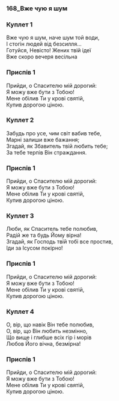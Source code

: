 ### 168_Вже чую я шум
### Куплет 1
Вже чую я шум, наче шум той води,<br/>І стогін людей від безсилля...<br/>Готуйся, Невісто! Жених твій ідеї<br/>Вже скоро вечеря весільна
### Приспів 1
Прийди, о Спасителю мій дорогий:<br/>Я можу вже бути з Тобою!<br/>Мене обілив Ти у крові святій,<br/>Купив дорогою ціною.
### Куплет 2
Забудь про усе, чим світ вабив тебе,<br/>Марні залиши вже бажання;<br/>Згадай, як Збавитель твій любить тебе;<br/>За тебе терпів Він страждання.
### Приспів 1
Прийди, о Спасителю мій дорогий:<br/>Я можу вже бути з Тобою!<br/>Мене обілив Ти у крові святій,<br/>Купив дорогою ціною.
### Куплет 3
Люби, як Спаситель тебе полюбив,<br/>Радій же та будь Йому вірна!<br/>Згадай, як Господь твій тобі все простив,<br/>Іди за Ісусом покірно!
### Приспів 1
Прийди, о Спасителю мій дорогий:<br/>Я можу вже бути з Тобою!<br/>Мене обілив Ти у крові святій,<br/>Купив дорогою ціною.
### Куплет 4
О, вір, що навік Він тебе полюбив,<br/>О, вір, що Він любить незмінно,<br/>Що вище і глибше всіх гір і морів<br/>Любов Його вічна, безмірна!
### Приспів 1
Прийди, о Спасителю мій дорогий:<br/>Я можу вже бути з Тобою!<br/>Мене обілив Ти у крові святій,<br/>Купив дорогою ціною.
